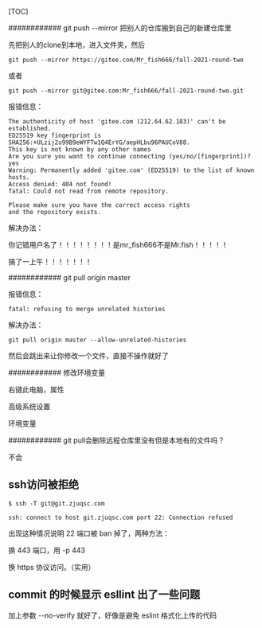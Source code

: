 [TOC]

############ git push --mirror 把别人的仓库搬到自己的新建仓库里



先把别人的clone到本地，进入文件夹，然后

```
git push --mirror https://gitee.com/Mr_fish666/fall-2021-round-two
```



或者



```
git push --mirror git@gitee.com:Mr_fish666/fall-2021-round-two.git
```





报错信息：

```
The authenticity of host 'gitee.com (212.64.62.183)' can't be established.
ED25519 key fingerprint is SHA256:+ULzij2u99B9eWYFTw1Q4ErYG/aepHLbu96PAUCoV88.
This key is not known by any other names
Are you sure you want to continue connecting (yes/no/[fingerprint])? yes
Warning: Permanently added 'gitee.com' (ED25519) to the list of known hosts.
Access denied: 404 not found!
fatal: Could not read from remote repository.

Please make sure you have the correct access rights
and the repository exists.
```



解决办法：

你记错用户名了！！！！！！！！是mr_fish666不是Mr.fish！！！！！



搞了一上午！！！！！！！







############ git pull origin master



报错信息：

```
fatal: refusing to merge unrelated histories
```



解决办法：

```
git pull origin master --allow-unrelated-histories
```



然后会跳出来让你修改一个文件，直接不操作就好了



############ 修改环境变量



右键此电脑，属性

高级系统设置

环境变量



############ git pull会删除远程仓库里没有但是本地有的文件吗？



不会



## ssh访问被拒绝

```
$ ssh -T git@git.zjuqsc.com

ssh: connect to host git.zjuqsc.com port 22: Connection refused
```

出现这种情况说明 22 端口被 ban 掉了，两种方法：

换 443 端口，用 -p 443

换 https 协议访问。（实用）





## commit 的时候显示 esllint 出了一些问题



加上参数 --no-verify 就好了，好像是避免 eslint 格式化上传的代码
